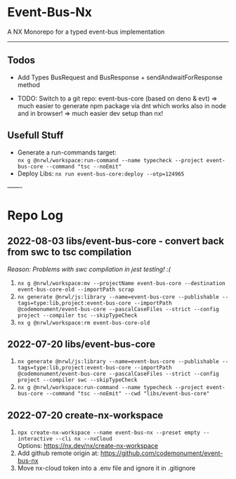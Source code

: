 # Event-Bus-Nx

A NX Monorepo for a typed event-bus implementation

---

## Todos

- Add Types BusRequest and BusResponse + sendAndwaitForResponse method

- TODO: Switch to a git repo: event-bus-core (based on deno & evt)
  => much easier to generate npm package via dnt which works also in node and in browser!
  => much easier dev setup than nx!

## Usefull Stuff

- Generate a run-commands target:  
  `nx g @nrwl/workspace:run-command --name typecheck --project event-bus-core --command "tsc --noEmit"`
- Deploy Libs: `nx run event-bus-core:deploy --otp=124965`

——-

# Repo Log

## 2022-08-03 libs/event-bus-core - convert back from swc to tsc compilation

_Reason: Problems with swc compilation in jest testing! :(_

1. `nx g @nrwl/workspace:mv --projectName event-bus-core --destination event-bus-core-old --importPath scrap`
2. `nx generate @nrwl/js:library --name=event-bus-core --publishable --tags=type:lib,project:event-bus-core --importPath @codemonument/event-bus-core --pascalCaseFiles --strict --config project --compiler tsc --skipTypeCheck`
3. `nx g @nrwl/workspace:rm event-bus-core-old`

## 2022-07-20 libs/event-bus-core

1. `nx generate @nrwl/js:library --name=event-bus-core --publishable --tags=type:lib,project:event-bus-core --importPath @codemonument/event-bus-core --pascalCaseFiles --strict --config project --compiler swc --skipTypeCheck`
2. `nx g @nrwl/workspace:run-command --name typecheck --project event-bus-core --command "tsc --noEmit" --cwd "libs/event-bus-core"`

## 2022-07-20 create-nx-workspace

1. `npx create-nx-workspace --name event-bus-nx --preset empty --interactive --cli nx --nxCloud`  
   Options: https://nx.dev/nx/create-nx-workspace
2. Add github remote origin at: https://github.com/codemonument/event-bus-nx
3. Move nx-cloud token into a .env file and ignore it in .gitignore
